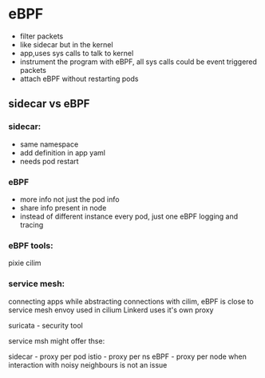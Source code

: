 # eBPF
- filter packets
- like sidecar but in the kernel
- app,uses sys calls to talk to kernel
- instrument the program with eBPF, all sys calls could be event triggered packets
- attach eBPF without restarting pods


## sidecar vs eBPF

### sidecar:
- same namespace
- add definition in app yaml
- needs pod restart

### eBPF
- more info not just the pod info
- share info present in node
- instead of different instance every pod, just one eBPF logging and tracing

### eBPF tools:

pixie 
cilim


### service mesh:
connecting apps while abstracting connections
with cilim, eBPF is close to service mesh
envoy used in cilium
Linkerd uses it's own proxy


suricata - security tool

service msh might offer thse:

sidecar - proxy per pod
istio - proxy per ns
eBPF -  proxy per node when interaction with noisy neighbours is not an issue
